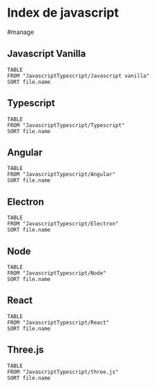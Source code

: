 # Index de javascript
#manage 

## Javascript Vanilla

```dataview
TABLE
FROM "JavascriptTypescript/Javascript vanilla"
SORT file.name
```

## Typescript

```dataview
TABLE
FROM "JavascriptTypescript/Typescript"
SORT file.name
```


## Angular
```dataview
TABLE
FROM "JavascriptTypescript/Angular"
SORT file.name
```

## Electron 

```dataview
TABLE
FROM "JavascriptTypescript/Electron"
SORT file.name
```

## Node

```dataview
TABLE
FROM "JavascriptTypescript/Node"
SORT file.name
```

## React

```dataview
TABLE
FROM "JavascriptTypescript/React"
SORT file.name
```

## Three.js

```dataview
TABLE
FROM "JavascriptTypescript/three.js"
SORT file.name
```
